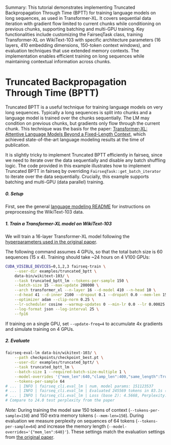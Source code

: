 Summary: This tutorial demonstrates implementing Truncated Backpropagation Through Time (BPTT) for training language models on long sequences, as used in Transformer-XL. It covers sequential data iteration with gradient flow limited to current chunks while conditioning on previous chunks, supporting batching and multi-GPU training. Key functionalities include customizing the FairseqTask class, training Transformer-XL on WikiText-103 with specific architecture parameters (16 layers, 410 embedding dimensions, 150-token context windows), and evaluation techniques that use extended memory contexts. The implementation enables efficient training on long sequences while maintaining contextual information across chunks.

# Truncated Backpropagation Through Time (BPTT)

Truncated BPTT is a useful technique for training language models on very long
sequences. Typically a long sequences is split into chunks and a language model
is trained over the chunks sequentially. The LM may condition on previous
chunks, but gradients only flow through the current chunk. This technique was
the basis for the paper: [Transformer-XL: Attentive Language Models Beyond a
Fixed-Length Context](https://arxiv.org/abs/1901.02860), which achieved
state-of-the-art language modeling results at the time of publication.

It is slightly tricky to implement Truncated BPTT efficiently in fairseq, since
we need to iterate over the data sequentially and disable any batch shuffling
logic. The code provided in this example illustrates how to implement Truncated
BPTT in fairseq by overriding ``FairseqTask::get_batch_iterator`` to iterate
over the data sequentially. Crucially, this example supports batching and
multi-GPU (data parallel) training.

##### 0. Setup

First, see the general [language modeling README](README.md) for instructions on
preprocessing the WikiText-103 data.

##### 1. Train a Transformer-XL model on WikiText-103

We will train a 16-layer Transformer-XL model following the [hyperparameters
used in the original
paper](https://github.com/kimiyoung/transformer-xl/blob/master/pytorch/run_wt103_base.sh).

The following command assumes 4 GPUs, so that the total batch size is 60
sequences (15 x 4). Training should take ~24 hours on 4 V100 GPUs:
```bash
CUDA_VISIBLE_DEVICES=0,1,2,3 fairseq-train \
    --user-dir examples/truncated_bptt \
    data-bin/wikitext-103/ \
    --task truncated_bptt_lm --tokens-per-sample 150 \
    --batch-size 15 --max-update 200000 \
    --arch transformer_xl --n-layer 16 --d-model 410 --n-head 10 \
    --d-head 41 --d-inner 2100 --dropout 0.1 --dropatt 0.0 --mem-len 150 \
    --optimizer adam --clip-norm 0.25 \
    --lr-scheduler cosine --warmup-updates 0 --min-lr 0.0 --lr 0.00025  \
    --log-format json --log-interval 25 \
    --fp16
```

If training on a single GPU, set `--update-freq=4` to accumulate 4x gradients
and simulate training on 4 GPUs.

##### 2. Evaluate

```bash
fairseq-eval-lm data-bin/wikitext-103/ \
    --path checkpoints/checkpoint_best.pt \
    --user-dir examples/truncated_bptt/ \
    --task truncated_bptt_lm \
    --batch-size 1 --required-batch-size-multiple 1 \
    --model-overrides '{"mem_len":640,"clamp_len":400,"same_length":True}' \
    --tokens-per-sample 64
# ... | INFO | fairseq_cli.eval_lm | num. model params: 151123537
# ... | INFO | fairseq_cli.eval_lm | Evaluated 245569 tokens in 83.1s (2956.82 tokens/s)
# ... | INFO | fairseq_cli.eval_lm | Loss (base 2): 4.5668, Perplexity: 23.70
# Compare to 24.0 test perplexity from the paper
```

*Note:* During training the model saw 150 tokens of context
(``--tokens-per-sample=150``) and 150 extra memory tokens (``--mem-len=150``).
During evaluation we measure perplexity on sequences of 64 tokens
(``--tokens-per-sample=64``) and increase the memory length
(``--model-overrides='{"mem_len":640}'``). These settings match the evaluation
settings from [the original
paper](https://github.com/kimiyoung/transformer-xl/blob/master/pytorch/run_wt103_base.sh).
